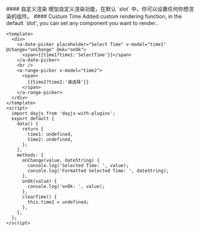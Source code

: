 <cn>
#### 自定义渲染
增加自定义渲染功能，在默认 `slot` 中，你可以设置任何你想渲染的组件。
</cn>

<us>
#### Custum Time
Added custom rendering function, in the default `slot', you can set any component you want to render..
</us>

```tpl
<template>
  <div>
    <a-date-picker placeholder="Select Time" v-model="time1" @change="onChange" @ok="onOk">
      <span>{{time1?time1:'SelectTime'}}</span>
    </a-date-picker>
    <br />
    <a-range-picker v-model="time2">
      <span>
        {{time2?time2:'请选择'}}
      </span>
    </a-range-picker>
  </div>
</template>
<script>
  import dayjs from 'dayjs-with-plugins';
  export default {
    data() {
      return {
        time1: undefined,
        time2: undefined,
      };
    },
    methods: {
      onChange(value, dateString) {
        console.log('Selected Time: ', value);
        console.log('Formatted Selected Time: ', dateString);
      },
      onOk(value) {
        console.log('onOk: ', value);
      },
      clearTime() {
        this.time1 = undefined;
      },
    },
  };
</script>
```
